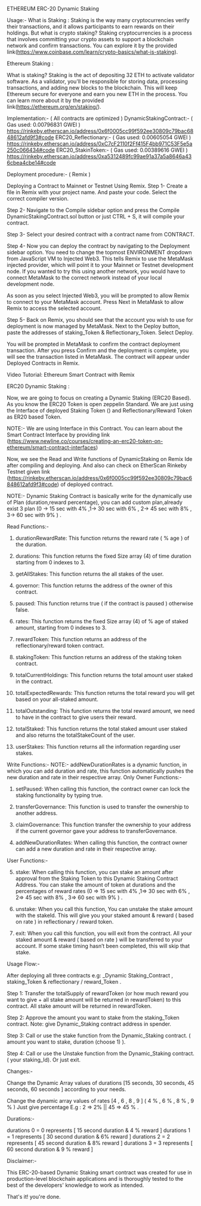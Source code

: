 





ETHEREUM
ERC-20 Dynamic Staking





Usage:-
What is Staking :
Staking is the way many cryptocurrencies verify their transactions, and it allows participants to earn rewards on their holdings. But what is crypto staking? Staking cryptocurrencies is a process that involves committing your crypto assets to support a blockchain network and confirm transactions. You can explore it by the provided link(https://www.coinbase.com/learn/crypto-basics/what-is-staking).

Ethereum Staking :

What is staking? Staking is the act of depositing 32 ETH to activate validator software. As a validator, you'll be responsible for storing data, processing transactions, and adding new blocks to the blockchain. This will keep Ethereum secure for everyone and earn you new ETH in the process. You can learn more about it by the provided link(https://ethereum.org/en/staking/).

Implementation:- ( All contracts are optimized )
DynamicStakingContract:- ( Gas used: 0.00796831 GWEI )
https://rinkeby.etherscan.io/address/0x6f0005cc99f592ee30809c79bac6848612afd9f3#code
ERC20_Reflectionary:-  ( Gas used: 0.00605054 GWEI  )
https://rinkeby.etherscan.io/address/0xC7cF2110f2Ff415F4bb971C53F5e5a250c066434#code
ERC20_StakinToken:- ( Gas used: 0.00389616 GWEI )
https://rinkeby.etherscan.io/address/0xa5312489fc99ae91a37a5a8646a436cbea4cbe14#code

Deployment procedure:- ( Remix )

Deploying a Contract to Mainnet or Testnet Using Remix.
Step 1- Create a file in Remix with your project name. And paste your code. Select the correct compiler version.

Step 2- Navigate to the Compile sidebar option and press the Compile DynamicStakingContract.sol button or just CTRL + S, it will compile your contract.

Step 3- Select your desired contract with a contract name from CONTRACT. 

Step 4- Now you can deploy the contract by navigating to the Deployment sidebar option. You need to change the topmost ENVIRONMENT dropdown from JavaScript VM to Injected Web3. This tells Remix to use the MetaMask injected provider, which will point it to your Mainnet or Testnet development node.
If you wanted to try this using another network, you would have to connect MetaMask to the correct network instead of your local development node.

As soon as you select Injected Web3, you will be prompted to allow Remix to connect to your MetaMask account. Press Next in MetaMask to allow Remix to access the selected account.

Step 5- Back on Remix, you should see that the account you wish to use for deployment is now managed by MetaMask.  Next to the Deploy button, paste the addresses of staking_Token & Reflectionary_Token.
Select Deploy.

You will be prompted in MetaMask to confirm the contract deployment transaction.
After you press Confirm and the deployment is complete, you will see the transaction listed in MetaMask. The contract will appear under Deployed Contracts in Remix.

Video Tutorial: Ethereum Smart Contract with Remix



ERC20 Dynamic Staking :

Now, we are going to focus on creating a Dynamic Staking   (ERC20 Based). As you know the ERC20 Token is open zeppelin Standard. We are just using the Interface of deployed Staking Token () and Reflectionary/Reward Token as ER20 based Token.


NOTE:- We are using Interface in this Contract. You can learn about the Smart Contract Interface by providing link (https://www.newline.co/courses/creating-an-erc20-token-on-ethereum/smart-contract-interfaces)


Now, we see the Read and Write functions of DynamicStaking on Remix Ide after compiling and deploying. And also can check on EtherScan Rinkeby Testnet given link (https://rinkeby.etherscan.io/address/0x6f0005cc99f592ee30809c79bac6848612afd9f3#code) of deployed contract.


NOTE:- Dynamic Staking Contract is basically write for the dynamically use of Plan (duration,reward percentage), you can add custom plan,already exist 3 plan (0 -> 15 sec with 4% ,1-> 30 sec with 6% , 2-> 45 sec with 8% , 3-> 60 sec with 9% ) . 





Read Functions:-

1. durationRewardRate: This function returns the reward rate ( % age ) of the duration.

2. durations: This function returns the fixed Size array (4) of time duration starting from 0 indexes to 3.

3. getAllStakes: This function returns the all stakes of the user.

4. governor: This function returns the address of the owner of this contract.

5. paused: This function returns true ( if the contract is paused ) otherwise false.

6. rates: This function returns the fixed Size array (4) of  % age of staked amount, starting from 0 indexes to 3. 

7. rewardToken: This function returns an address of the reflectionary/reward token contract. 
8. stakingToken: This function returns an address of the staking token contract. 

9. totalCurrentHoldings: This function returns the total amount user staked in the contract. 

10. totalExpectedRewards: This function returns the total reward you will get based on your all-staked amount.

11. totalOutstanding: This function returns the total reward amount, we need to have in the contract to give users their reward.

12. totalStaked: This function returns the total staked amount user staked and also returns the totalStakeCount of the user.

13. userStakes: This function returns all the information regarding user stakes.




Write Functions:-
NOTE:-  addNewDurationRates is a dynamic function, in which you can add duration and rate, this function automatically pushes the new duration and rate in their respective array.
 Only Owner Functions:-

 1. setPaused: When calling this function, the contract owner can lock the staking functionality by typing true.

2. transferGovernance: This function is used to transfer the ownership to another address.

 3. claimGovernance: This function transfer the ownership to your address if the current governor gave your address to transferGovernance.

4. addNewDurationRates: When calling this function, the contract owner can add a new duration and rate in their respective array.


User Functions:-

 5. stake: When calling this function, you can stake an amount after approval from the Staking Token to this Dynamic Staking Contract Address. You can stake the amount of token at durations and the percentages of reward rates (0 => 15 sec with 4% ,1=> 30 sec with 6% , 2=> 45 sec with 8% , 3=> 60 sec with 9% ) . 

6. unstake: When you call this function, You can unstake the stake amount with the stakeId. This will give you your staked amount & reward ( based on rate ) in reflectionary / reward token.

7. exit: When you call this function, you will exit from the contract. All your staked amount & reward ( based on rate ) will be transferred to your account. If some stake timing hasn’t been completed, this will skip that stake.



Usage Flow:-

After deploying all three contracts e.g: _Dynamic Staking_Contract , staking_Token & reflectionary / reward_Token .

Step 1: Transfer the totalSupply of rewardToken (or how much reward you want to give + all stake amount will be returned in rewardToken) to this contract. All stake amount will be returned in rewardToken.

Step 2: Approve the amount you want to stake from the staking_Token contract.
Note:  give Dynamic_Staking contract address in spender.

Step 3: Call or use the stake function from the Dynamic_Staking contract. 
( amount you want to stake, duration (choose 1) ).

Step 4: Call or use the Unstake function from the Dynamic_Staking contract.
 ( your staking_Id). Or just exit.







Changes:- 

Change the Dynamic Array values of durations [15 seconds, 30 seconds, 45 seconds, 60 seconds ] according to your needs.

Change the dynamic array values of rates [4 , 6 , 8 , 9 ] ( 4 % , 6 % , 8 % , 9 % )
 Just give percentage E.g : 2 => 2% || 45 => 45 % .

Durations:-

durations 0 = 0 represents [ 15 second duration & 4 % reward ]
durations 1 = 1 represents [ 30 second duration & 6% reward ]
durations 2 = 2 represents [ 45 second duration & 8% reward ]
durations 3 = 3 represents [ 60 second duration & 9 % reward ]



Disclaimer:-

This ERC-20-based Dynamic Staking smart contract was created for use in production-level blockchain applications and is thoroughly tested to the best of the developers' knowledge to work as intended.



That's it! you're done. 


